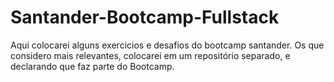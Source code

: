 # Santander-Bootcamp-Fullstack
 Aqui colocarei alguns exercicios e desafios do bootcamp santander.
 Os que considero mais relevantes, colocarei em um repositório separado, e declarando que faz parte do Bootcamp.

